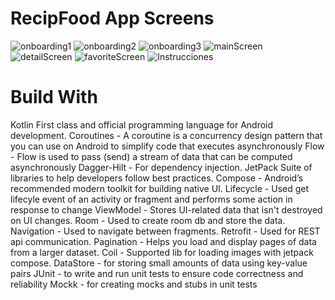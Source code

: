# RecipFood App Screens

![onboarding1](https://github.com/Luytenn/uploadPhotos/blob/main/OnBoarding1_recipe.png)
![onboarding2](https://github.com/Luytenn/uploadPhotos/blob/main/onBoarding2_recipe.png)
![onboarding3](https://github.com/Luytenn/uploadPhotos/blob/main/onBoarding3_recipe.png)
![mainScreen](https://github.com/Luytenn/uploadPhotos/blob/main/main_screen_recipe.png)
![detailScreen](https://github.com/Luytenn/uploadPhotos/blob/main/detail_screen_recipe.png)
![favoriteScreen](https://github.com/Luytenn/uploadPhotos/blob/main/favorites_screen_recipe.png)
![Instrucciones](https://github.com/Luytenn/uploadPhotos/blob/main/instrucciones_recipe.png)


# Build With

Kotlin First class and official programming language for Android development.
Coroutines - A coroutine is a concurrency design pattern that you can use on Android to simplify code that executes asynchronously
Flow - Flow is used to pass (send) a stream of data that can be computed asynchronously
Dagger-Hilt - For dependency injection.
JetPack Suite of libraries to help developers follow best practices.
Compose - Android’s recommended modern toolkit for building native UI.
Lifecycle - Used get lifecyle event of an activity or fragment and performs some action in response to change
ViewModel - Stores UI-related data that isn't destroyed on UI changes.
Room - Used to create room db and store the data.
Navigation - Used to navigate between fragments.
Retrofit - Used for REST api communication.
Pagination - Helps you load and display pages of data from a larger dataset.
Coil - Supported lib for loading images with jetpack compose.
DataStore - for storing small amounts of data using key-value pairs
JUnit - to write and run unit tests to ensure code correctness and reliability
Mockk -  for creating mocks and stubs in unit tests
